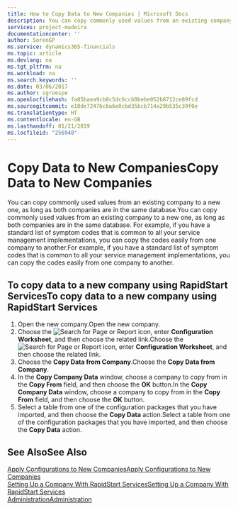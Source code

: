 ```yaml
---
title: How to Copy Data to New Companies | Microsoft Docs
description: You can copy commonly used values from an existing company to a new one, as long as both companies are in the same database. For example, if you have a standard list of symptom codes that is common to all your service management implementations, you can copy the codes easily from one company to another.
services: project-madeira
documentationcenter: ''
author: SorenGP
ms.service: dynamics365-financials
ms.topic: article
ms.devlang: na
ms.tgt_pltfrm: na
ms.workload: na
ms.search.keywords: ''
ms.date: 03/06/2017
ms.author: sgroespe
ms.openlocfilehash: fa85baea9cb0c5dc6ccb0bebe052b8712ce89fcd
ms.sourcegitcommit: e10de72476c6a6e0cbd35bcb714a29b535c39f0e
ms.translationtype: HT
ms.contentlocale: en-GB
ms.lasthandoff: 01/21/2019
ms.locfileid: "256948"
---
```

# <a name="copy-data-to-new-companies"></a><span data-ttu-id="340ef-104">Copy Data to New Companies</span><span class="sxs-lookup"><span data-stu-id="340ef-104">Copy Data to New Companies</span></span>
<span data-ttu-id="340ef-105">You can copy commonly used values from an existing company to a new one, as long as both companies are in the same database.</span><span class="sxs-lookup"><span data-stu-id="340ef-105">You can copy commonly used values from an existing company to a new one, as long as both companies are in the same database.</span></span> <span data-ttu-id="340ef-106">For example, if you have a standard list of symptom codes that is common to all your service management implementations, you can copy the codes easily from one company to another.</span><span class="sxs-lookup"><span data-stu-id="340ef-106">For example, if you have a standard list of symptom codes that is common to all your service management implementations, you can copy the codes easily from one company to another.</span></span>  

## <a name="to-copy-data-to-a-new-company-using-rapidstart-services"></a><span data-ttu-id="340ef-107">To copy data to a new company using RapidStart Services</span><span class="sxs-lookup"><span data-stu-id="340ef-107">To copy data to a new company using RapidStart Services</span></span>  
1. <span data-ttu-id="340ef-108">Open the new company.</span><span class="sxs-lookup"><span data-stu-id="340ef-108">Open the new company.</span></span>  
2. <span data-ttu-id="340ef-109">Choose the ![Search for Page or Report](media/ui-search/search_small.png "Search for Page or Report icon") icon, enter **Configuration Worksheet**, and then choose the related link.</span><span class="sxs-lookup"><span data-stu-id="340ef-109">Choose the ![Search for Page or Report](media/ui-search/search_small.png "Search for Page or Report icon") icon, enter **Configuration Worksheet**, and then choose the related link.</span></span>  
3. <span data-ttu-id="340ef-110">Choose the **Copy Data from Company**.</span><span class="sxs-lookup"><span data-stu-id="340ef-110">Choose the **Copy Data from Company**.</span></span>  
4. <span data-ttu-id="340ef-111">In the **Copy Company Data** window, choose a company to copy from in the **Copy From** field, and then choose the **OK** button.</span><span class="sxs-lookup"><span data-stu-id="340ef-111">In the **Copy Company Data** window, choose a company to copy from in the **Copy From** field, and then choose the **OK** button.</span></span>  
5. <span data-ttu-id="340ef-112">Select a table from one of the configuration packages that you have imported, and then choose the **Copy Data** action.</span><span class="sxs-lookup"><span data-stu-id="340ef-112">Select a table from one of the configuration packages that you have imported, and then choose the **Copy Data** action.</span></span>

## <a name="see-also"></a><span data-ttu-id="340ef-113">See Also</span><span class="sxs-lookup"><span data-stu-id="340ef-113">See Also</span></span>
[<span data-ttu-id="340ef-114">Apply Configurations to New Companies</span><span class="sxs-lookup"><span data-stu-id="340ef-114">Apply Configurations to New Companies</span></span>](admin-apply-configuration-to-new-companies.md)  
[<span data-ttu-id="340ef-115">Setting Up a Company With RapidStart Services</span><span class="sxs-lookup"><span data-stu-id="340ef-115">Setting Up a Company With RapidStart Services</span></span>](admin-set-up-a-company-with-rapidstart.md)  
[<span data-ttu-id="340ef-116">Administration</span><span class="sxs-lookup"><span data-stu-id="340ef-116">Administration</span></span>](admin-setup-and-administration.md)
